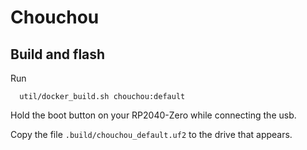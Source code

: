 # Chouchou

## Build and flash

Run

```
  util/docker_build.sh chouchou:default
```

Hold the boot button on your RP2040-Zero while connecting the usb.

Copy the file `.build/chouchou_default.uf2` to the drive that appears.